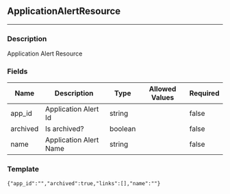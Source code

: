 ## ApplicationAlertResource
---
### Description
Application Alert Resource
### Fields
| Name | Description | Type | Allowed Values | Required |
| ---- | ----------- | ---- | -------------- | -------- |
| app_id | Application Alert Id | string |  | false |
| archived | Is archived? | boolean |  | false |
| name | Application Alert Name | string |  | false |
### Template
```
{"app_id":"","archived":true,"links":[],"name":""}
```
